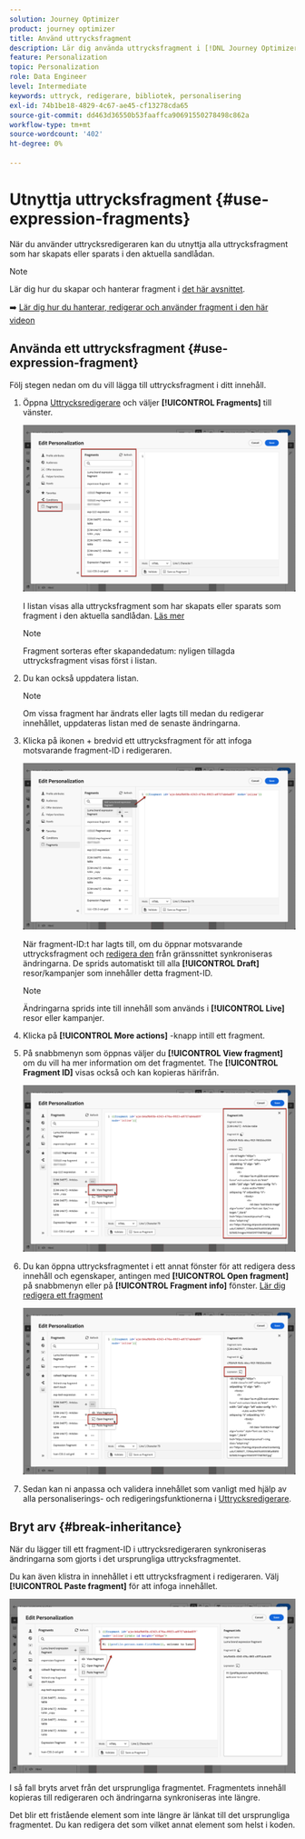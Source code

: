 ```yaml
---
solution: Journey Optimizer
product: journey optimizer
title: Använd uttrycksfragment
description: Lär dig använda uttrycksfragment i [!DNL Journey Optimizer] Uttrycksredigerare.
feature: Personalization
topic: Personalization
role: Data Engineer
level: Intermediate
keywords: uttryck, redigerare, bibliotek, personalisering
exl-id: 74b1be18-4829-4c67-ae45-cf13278cda65
source-git-commit: dd463d36550b53faaffca90691550278498c862a
workflow-type: tm+mt
source-wordcount: '402'
ht-degree: 0%

---
```


# Utnyttja uttrycksfragment {#use-expression-fragments}

När du använder uttrycksredigeraren kan du utnyttja alla uttrycksfragment som har skapats eller sparats i den aktuella sandlådan.

>[!NOTE]
>
>Lär dig hur du skapar och hanterar fragment i [det här avsnittet](../content-management/fragments.md).

➡️ [Lär dig hur du hanterar, redigerar och använder fragment i den här videon](../content-management/fragments.md#video-fragments)

## Använda ett uttrycksfragment {#use-expression-fragment}

Följ stegen nedan om du vill lägga till uttrycksfragment i ditt innehåll.

1. Öppna [Uttrycksredigerare](personalization-build-expressions.md) och väljer **[!UICONTROL Fragments]** till vänster.

   ![](assets/expression-fragments-pane.png)

   I listan visas alla uttrycksfragment som har skapats eller sparats som fragment i den aktuella sandlådan. [Läs mer](../content-management/fragments.md#create-expression-fragment)

   >[!NOTE]
   >
   >Fragment sorteras efter skapandedatum: nyligen tillagda uttrycksfragment visas först i listan.

1. Du kan också uppdatera listan.

   >[!NOTE]
   >
   >Om vissa fragment har ändrats eller lagts till medan du redigerar innehållet, uppdateras listan med de senaste ändringarna.

1. Klicka på ikonen + bredvid ett uttrycksfragment för att infoga motsvarande fragment-ID i redigeraren.

   ![](assets/expression-fragment-add.png)

   När fragment-ID:t har lagts till, om du öppnar motsvarande uttrycksfragment och [redigera den](../content-management/fragments.md#edit-fragments) från gränssnittet synkroniseras ändringarna. De sprids automatiskt till alla **[!UICONTROL Draft]** resor/kampanjer som innehåller detta fragment-ID.

   >[!NOTE]
   >
   >Ändringarna sprids inte till innehåll som används i **[!UICONTROL Live]** resor eller kampanjer.

1. Klicka på **[!UICONTROL More actions]** -knapp intill ett fragment.

1. På snabbmenyn som öppnas väljer du **[!UICONTROL View fragment]** om du vill ha mer information om det fragmentet. The **[!UICONTROL Fragment ID]** visas också och kan kopieras härifrån.

   ![](assets/expression-fragment-view.png)

1. Du kan öppna uttrycksfragmentet i ett annat fönster för att redigera dess innehåll och egenskaper, antingen med **[!UICONTROL Open fragment]** på snabbmenyn eller på **[!UICONTROL Fragment info]** fönster. [Lär dig redigera ett fragment](../content-management/fragments.md#edit-fragments)

   ![](assets/expression-fragment-open.png)

1. Sedan kan ni anpassa och validera innehållet som vanligt med hjälp av alla personaliserings- och redigeringsfunktionerna i [Uttrycksredigerare](personalization-build-expressions.md).

## Bryt arv {#break-inheritance}

När du lägger till ett fragment-ID i uttrycksredigeraren synkroniseras ändringarna som gjorts i det ursprungliga uttrycksfragmentet.

Du kan även klistra in innehållet i ett uttrycksfragment i redigeraren. Välj **[!UICONTROL Paste fragment]** för att infoga innehållet.

![](assets/expression-fragment-paste.png)

I så fall bryts arvet från det ursprungliga fragmentet. Fragmentets innehåll kopieras till redigeraren och ändringarna synkroniseras inte längre.

Det blir ett fristående element som inte längre är länkat till det ursprungliga fragmentet. Du kan redigera det som vilket annat element som helst i koden.

<!--
TO REPLACE WITH UPDATED VIDEO ON EXPRESSION FRAGMENTS
## How-to video{#video}

Learn how to use saved personalization library items in a message and how to create and manage personalization library items.

>[!VIDEO](https://video.tv.adobe.com/v/340941?quality=12)
-->

